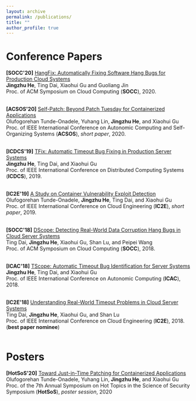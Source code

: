 ```yaml
---
layout: archive
permalink: /publications/
title: ""
author_profile: true
---
```



Conference Papers
======
<b>[SOCC'20]</b> [HangFix: Automatically Fixing Software Hang Bugs for Production Cloud Systems]()<br/>
<b>Jingzhu He</b>, Ting Dai, Xiaohui Gu and Guoliang Jin<br/>
Proc. of ACM Symposium on Cloud Computing (<b>SOCC</b>), 2020.
<br/>
<br/>

<b>[ACSOS'20]</b> [Self-Patch: Beyond Patch Tuesday for Containerized Applications](http://dance.csc.ncsu.edu/papers/ACSOS20.pdf)<br/>
Olufogorehan Tunde-Onadele, Yuhang Lin, <b>Jingzhu He</b>, and Xiaohui Gu <br/>
Proc. of IEEE International Conference on Autonomic Computing and Self-Organizing Systems (<b>ACSOS</b>), <i>short paper</i>, 2020.
<br/>
<br/>

<b>[ICDCS'19]</b> [TFix: Automatic Timeout Bug Fixing in Production Server Systems](http://dance.csc.ncsu.edu/papers/ICDCS19.pdf)<br/>
<b>Jingzhu He</b>, Ting Dai, and Xiaohui Gu<br/>
Proc. of IEEE International Conference on Distributed Computing Systems (<b>ICDCS</b>), 2019.
<br/>
<br/>

<b>[IC2E'19]</b> [A Study on Container Vulnerability Exploit Detection](http://dance.csc.ncsu.edu/papers/IC2E19.pdf)<br/>
Olufogorehan Tunde-Onadele, <b>Jingzhu He</b>, Ting Dai, and Xiaohui Gu <br/>
Proc. of IEEE International Conference on Cloud Engineering (<b>IC2E</b>), <i>short paper</i>, 2019.
<br/>
<br/>

<b>[SOCC'18]</b> [DScope: Detecting Real-World Data Corruption Hang Bugs in Cloud Server Systems](http://dance.csc.ncsu.edu/papers/SOCC18.pdf)<br/>
Ting Dai, <b>Jingzhu He</b>, Xiaohui Gu, Shan Lu, and Peipei Wang <br/>
Proc. of ACM Symposium on Cloud Computing (<b>SOCC</b>), 2018.
<br/>
<br/>

<b>[ICAC'18]</b> [TScope: Automatic Timeout Bug Identification for Server Systems](http://dance.csc.ncsu.edu/papers/ICAC18.pdf)<br/>
<b>Jingzhu He</b>, Ting Dai, and Xiaohui Gu<br/>
Proc. of IEEE International Conference on Autonomic Computing (<b>ICAC</b>), 2018.
<br/>
<br/>

<b>[IC2E'18]</b> [Understanding Real-World Timeout Problems in Cloud Server Systems](http://dance.csc.ncsu.edu/papers/IC2E18.pdf)<br/>
Ting Dai, <b>Jingzhu He</b>, Xiaohui Gu, and Shan Lu<br/>
Proc. of IEEE International Conference on Cloud Engineering (<b>IC2E</b>), 2018. (<b>best paper nominee</b>)
<br/>
<br/>

Posters
======
<b>[HotSoS'20]</b> [Toward Just-in-Time Patching for Containerized Applications]()<br/>
Olufogorehan Tunde-Onadele, Yuhang Lin, <b>Jingzhu He</b>, and Xiaohui Gu <br/>
Proc. of the 7th Annual Symposium on Hot Topics in the Science of Security Symposium (<b>HotSoS</b>), <i>poster session</i>, 2020
<br/>
<br/>

